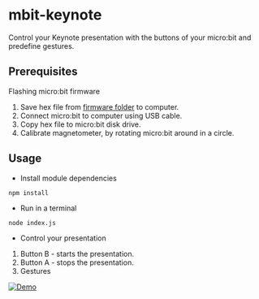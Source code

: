 # mbit-keynote
Control your Keynote presentation with the buttons of your micro:bit and predefine gestures.

## Prerequisites

Flashing micro:bit firmware

 1. Save hex file from [firmware folder](firmware/) to computer.
 1. Connect micro:bit to computer using USB cable.
 1. Copy hex file to micro:bit disk drive.
 1. Calibrate magnetometer, by rotating micro:bit around in a circle.

## Usage

* Install module dependencies
```
npm install
```

* Run in a terminal 
```
node index.js
```

* Control your presentation 
 1. Button B - starts the presentation.
 1. Button A - stops the presentation.
 1. Gestures
 
[![Demo](https://img.youtube.com/vi/NR33BaVSFnI/0.jpg)](https://www.youtube.com/watch?v=NR33BaVSFnI)